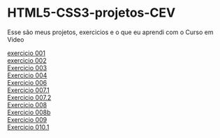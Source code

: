 # HTML5-CSS3-projetos-CEV
 Esse são meus projetos, exercicios e o que eu aprendi com o Curso em Video

<a href="https://albertmiguel.github.io/HTML5-CSS3-projetos-CEV/\Estudos\html-css\exercios\ex001-titulo\index.html">exercicio 001</a>
<br>
<a href="https://albertmiguel.github.io/HTML5-CSS3-projetos-CEV/\Estudos\html-css\exercios\ex002-quebra-de-linha-entities-simbulos-e-emojis\index.html">exercicio 002 </a>
<br>
<a href="https://albertmiguel.github.io/HTML5-CSS3-projetos-CEV/\Estudos\html-css\exercios\ex003-tag-img\index.html">Exercicio 003</a>
<br>
<a href="https://albertmiguel.github.io/HTML5-CSS3-projetos-CEV/\Estudos\html-css\exercios\ex004-favicon\index.html">Exercicio 004</a>
<br>
<a href="https://albertmiguel.github.io/HTML5-CSS3-projetos-CEV/\Estudos\html-css\exercios\ex006-hierarquia-de-titulos\index.html">Exercicio 006</a>
<br>
<a href="https://albertmiguel.github.io/HTML5-CSS3-projetos-CEV/\Estudos\html-css\exercios\ex007-semantica\html4.html"> Exercicio 007.1</a>
<br>
<a href="https://albertmiguel.github.io/HTML5-CSS3-projetos-CEV/\Estudos\html-css\exercios\ex007-semantica\html5.html"> Exercicio 007.2</a>
<br>
<a href="https://albertmiguel.github.io/HTML5-CSS3-projetos-CEV/\Estudos\html-css\exercios\ex008-negrito-italico\index.html"> Exercicio 008</a>
<br>
<a href="https://albertmiguel.github.io/HTML5-CSS3-projetos-CEV/\Estudos\html-css\exercios\ex008b-citacao-de-codigo\index.html"> Exercicio 008b</a>
<br>
<a href="https://albertmiguel.github.io/HTML5-CSS3-projetos-CEV/\Estudos\html-css\exercios\ex009-Listas\index.html"> Exercicio 009</a>
<br>
<a href="https://albertmiguel.github.io/HTML5-CSS3-projetos-CEV/\Estudos\html-css\exercios\ex010-links\index.html"> Exercicio 010.1</a>
<br>
<a href="https://albertmiguel.github.io/HTML5-CSS3-projetos-CEV/\"> </a>
<a href="https://albertmiguel.github.io/HTML5-CSS3-projetos-CEV/\"> </a>
<a href="https://albertmiguel.github.io/HTML5-CSS3-projetos-CEV/\"> </a>
<a href="https://albertmiguel.github.io/HTML5-CSS3-projetos-CEV/\"> </a>
<a href="https://albertmiguel.github.io/HTML5-CSS3-projetos-CEV/\"> </a>
<a href="https://albertmiguel.github.io/HTML5-CSS3-projetos-CEV/\"> </a>
<a href="https://albertmiguel.github.io/HTML5-CSS3-projetos-CEV/\"> </a>
<a href="https://albertmiguel.github.io/HTML5-CSS3-projetos-CEV/\"> </a>
<a href="https://albertmiguel.github.io/HTML5-CSS3-projetos-CEV/\"> </a>
<a href="https://albertmiguel.github.io/HTML5-CSS3-projetos-CEV/\"> </a>
<a href="https://albertmiguel.github.io/HTML5-CSS3-projetos-CEV/\"> </a>
<a href="https://albertmiguel.github.io/HTML5-CSS3-projetos-CEV/\"> </a>
<a href="https://albertmiguel.github.io/HTML5-CSS3-projetos-CEV/\"> </a>
<a href="https://albertmiguel.github.io/HTML5-CSS3-projetos-CEV/\"> </a>
<a href=""> </a>
<a href=""> </a>
<a href=""> </a>
<a href=""> </a>
<a href=""> </a>
<a href=""> </a>
<a href=""> </a>
<a href=""> </a>
<a href=""> </a>
<a href=""> </a>
<a href=""> </a>
<a href=""> </a>
<a href=""> </a>
<a href=""> </a>
<a href=""> </a>
<a href=""> </a>
<a href=""> </a>
<a href=""> </a>
<a href=""> </a>
<a href=""> </a>
<a href=""> </a>
<a href=""> </a>
<a href=""> </a>
<a href=""> </a>
<a href=""> </a>
<a href=""> </a>
<a href=""> </a>
<a href=""> </a>
<a href=""> </a>
<a href=""> </a>
<a href=""> </a>
<a href=""> </a>
<a href=""> </a>
<a href=""> </a>
<a href=""> </a>
<a href=""> </a>
<a href=""> </a>
<a href=""> </a>
<a href=""> </a>
<a href=""> </a>
<a href=""> </a>
<a href=""> </a>
<a href=""> </a>
<a href=""> </a>
<a href=""> </a>
<a href=""> </a>
<a href=""> </a>
<a href=""> </a>
<a href=""> </a>
<a href=""> </a>
<a href=""> </a>
<a href=""> </a>
<a href=""> </a>
<a href=""> </a>
<a href=""> </a>
<a href=""> </a>
<a href=""> </a>
<a href=""> </a>
<a href=""> </a>
<a href=""> </a>
<a href=""> </a>
<a href=""> </a>

